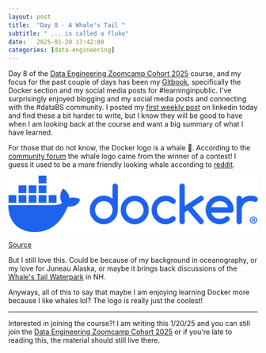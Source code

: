 ```yaml
---
layout: post
title:  "Day 8 - A Whale's Tail "
subtitle: " ... is called a fluke"
date:   2025-01-20 17:42:00
categories: [data-engineering]
---
```


Day 8 of the [Data Engineering Zoomcamp Cohort 2025](https://github.com/DataTalksClub/data-engineering-zoomcamp/) course, and my focus
for the past couple of days has been my [Gitbook](https://data-engineering-zoomcamp-2025-t.gitbook.io/tinker0425/), specifically the
Docker section and my social media posts for #learninginpublic. I've surprisingly 
enjoyed blogging and my social media posts and connecting with the #dataBS
community. I posted my [first weekly post](https://www.linkedin.com/posts/kaylaflynn_dezoomcamp-learninginpublic-activity-7287182867204292608-Xedg?utm_source=share&utm_medium=member_desktop)
on linkedin today and find these a bit harder to write, but I know they will be good to have when I
am looking back at the course and want a big summary of what I have learned.

For those that do not know, the Docker logo is a whale :whale:. According
to the [community forum](https://forums.docker.com/t/where-does-the-idea-of-a-whale-on-the-logo-come-from/10874)
the whale logo came from the winner of a contest! I guess it used to be a more
friendly looking whale according to [reddit](https://www.reddit.com/r/webdev/comments/cqbp10/docker_changed_their_icons_goodbye_friendly_whale/).

![docker-logo-blue.png](https://github.com/Tinker0425/Tinker0425.github.io/raw/main/assets/images/docker-logo-blue.png)

[Source](https://www.docker.com/company/newsroom/media-resources/)

But I still love this. Could be
because of my background in oceanography, or my love for Juneau Alaska, or 
maybe it brings back discussions of the [Whale's Tail Waterpark](https://whalestalewaterpark.net/)
in NH.

Anyways, all of this to say that maybe I am enjoying learning Docker more because
I like whales lol? The logo is really just the coolest!

***
Interested in joining the course?! I am writing this 1/20/25 and you can still join
the [Data Engineering Zoomcamp Cohort 2025](https://github.com/DataTalksClub/data-engineering-zoomcamp/) or if you're late to 
reading this, the material should still live there.